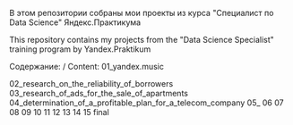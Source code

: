 В этом репозитории собраны мои проекты из курса "Специалист по Data Science" Яндекс.Практикума

This repository contains my projects from the "Data Science Specialist" training program by Yandex.Praktikum

Содержание: / Content:
01_yandex.music
<br>


02_research_on_the_reliability_of_borrowers
03_research_of_ads_for_the_sale_of_apartments
04_determination_of_a_profitable_plan_for_a_telecom_company
05_
06
07
08
09
10
11
12
13
14
15
final
